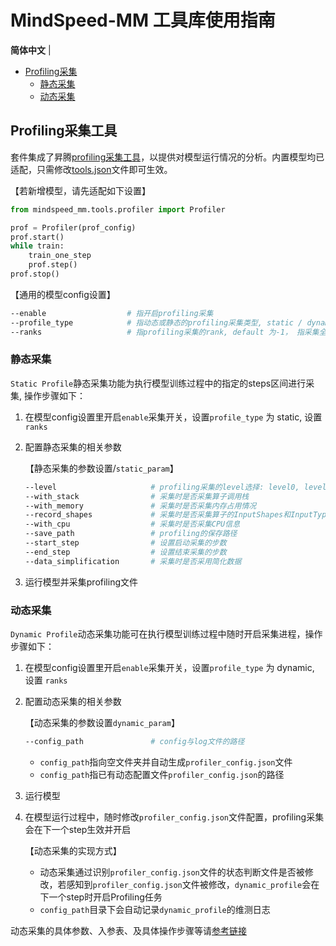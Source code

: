 # MindSpeed-MM 工具库使用指南

<p align="left">
        <b>简体中文</b> |
</p>

- [Profiling采集](#jump1)
  - [静态采集](#静态采集)
  - [动态采集](#动态采集)

## <a id="jump1"></a>Profiling采集工具

套件集成了昇腾[profiling采集工具](./profiler.py)，以提供对模型运行情况的分析。内置模型均已适配，只需修改[tools.json](./tools.json)文件即可生效。

【若新增模型，请先适配如下设置】

```python
from mindspeed_mm.tools.profiler import Profiler

prof = Profiler(prof_config)
prof.start()
while train:
    train_one_step
    prof.step()
prof.stop()
```

【通用的模型config设置】

```bash
--enable                  # 指开启profiling采集
--profile_type            # 指动态或静态的profiling采集类型, static / dynamic
--ranks                   # 指profiling采集的rank, default 为-1， 指采集全部rank
```

### 静态采集

`Static Profile`静态采集功能为执行模型训练过程中的指定的steps区间进行采集, 操作步骤如下：

1. 在模型config设置里开启`enable`采集开关，设置`profile_type` 为 static, 设置 `ranks`

2. 配置静态采集的相关参数

    【静态采集的参数设置/`static_param`】

    ```bash
    --level                     # profiling采集的level选择: level0, level1, level2
    --with_stack                # 采集时是否采集算子调用栈
    --with_memory               # 采集时是否采集内存占用情况
    --record_shapes             # 采集时是否采集算子的InputShapes和InputTypes
    --with_cpu                  # 采集时是否采集CPU信息
    --save_path                 # profiling的保存路径
    --start_step                # 设置启动采集的步数
    --end_step                  # 设置结束采集的步数
    --data_simplification       # 采集时是否采用简化数据
    ```

3. 运行模型并采集profiling文件

### 动态采集

`Dynamic Profile`动态采集功能可在执行模型训练过程中随时开启采集进程，操作步骤如下：

1. 在模型config设置里开启`enable`采集开关，设置`profile_type` 为 dynamic, 设置 `ranks`

2. 配置动态采集的相关参数

    【动态采集的参数设置`dynamic_param`】

    ```bash
    --config_path               # config与log文件的路径
    ```
  
    - `config_path`指向空文件夹并自动生成`profiler_config.json`文件
    - `config_path`指已有动态配置文件`profiler_config.json`的路径

3. 运行模型

4. 在模型运行过程中，随时修改`profiler_config.json`文件配置，profiling采集会在下一个step生效并开启

    【动态采集的实现方式】

    - 动态采集通过识别`profiler_config.json`文件的状态判断文件是否被修改，若感知到`profiler_config.json`文件被修改，`dynamic_profile`会在下一个step时开启Profiling任务
    - `config_path`目录下会自动记录`dynamic_profile`的维测日志

动态采集的具体参数、入参表、及具体操作步骤等请[参考链接](https://www.hiascend.com/document/detail/zh/canncommercial/80RC2/devaids/auxiliarydevtool/atlasprofiling_16_0038.html#ZH-CN_TOPIC_0000001988052037__zh-cn_topic_0000001849812417_section17272160135118)
